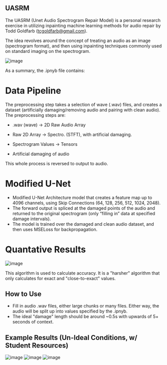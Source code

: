 ## UASRM

The UASRM (Unet Audio Spectrogram Repair Model) is a personal research exercise in utilizing inpainting machine learning
methods for audio repair by Todd Goldfarb (tcgoldfarb@gmail.com).

The idea revolves around the concept of treating an audio as an image (spectrogram format), and then using inpainting techniques
commonly used on standard imaging on the spectrogram.

![image](https://github.com/Todd-C-Goldfarb/UASRM/assets/132838573/ff60a346-6170-488b-a6d5-de2a5bc18345)

As a summary, the .ipnyb file contains:

# Data Pipeline
The preprocessing step takes a selection of wave (.wav) files, and creates a dataset (artificially damaging/removing audio and pairing with clean audio).
The preprocessing steps are:
- .wav (wave) -> 2D Raw Audio Array

- Raw 2D Array -> Spectro. (STFT), with artificial damaging.

- Spectrogram Values -> Tensors

- Artificial damaging of audio

This whole process is reversed to output to audio.

# Modified U-Net
- Modified U-Net Architecture model that creates a feature map up to 4096 channels, using Skip Connections (64, 128, 256, 512, 1024, 2048).
- The forward output is spliced at the damaged points of the audio and returned to the original spectrogram (only “filling in” data at specified damage intervals).
- The model is trained over the damaged and clean audio dataset, and then uses MSELoss for backpropagation.

# Quantative Results
![image](https://github.com/Todd-C-Goldfarb/UASRM/assets/132838573/404e49dc-2e58-4a43-bc87-7edbf7049110)

This algorithm is used to calculate accuracy.
It is a "harsher" algorithm that only calculates for exact and "close-to-exact" values.

## How to Use
- Fill in audio .wav files, either large chunks or many files. Either way, the audio will be split up into values specified by the .ipnyb.
- The ideal "damage" length should be around ~0.5s with upwards of 5+ seconds of context.

## Example Results (Un-Ideal Conditions, w/ Student Resources)
![image](https://github.com/Todd-C-Goldfarb/UASRM/assets/132838573/2de56532-f192-4520-97c2-de685b5a8cef)
![image](https://github.com/Todd-C-Goldfarb/UASRM/assets/132838573/7ac4babf-cfbb-478b-b034-b5167f606108)
![image](https://github.com/Todd-C-Goldfarb/UASRM/assets/132838573/378a52b2-185d-4bb8-b6a3-ce4cd786d246)

  
